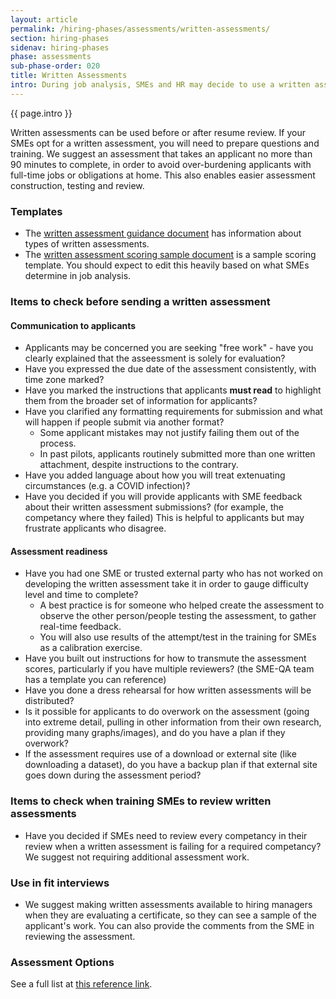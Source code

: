 ```yaml
---
layout: article
permalink: /hiring-phases/assessments/written-assessments/
section: hiring-phases
sidenav: hiring-phases
phase: assessments
sub-phase-order: 020
title: Written Assessments
intro: During job analysis, SMEs and HR may decide to use a written assessment.
---
```


<p class="usa-intro">
  {{ page.intro }}
</p>

Written assessments can be used before or after resume review. If your SMEs opt for a written assessment, you will need to prepare questions and training. We suggest an assessment that takes an applicant no more than 90 minutes to complete, in order to avoid over-burdening applicants with full-time jobs or obligations at home. This also enables easier assessment construction, testing and review.

### Templates
- The [written assessment guidance document](../../../toolkit/assessments/written-assessment-guidance.docx) has information about types of written assessments.
- The [written assessment scoring sample document](../../../toolkit/assessments/written-assessment-guidance.docx) is a sample scoring template. You should expect to edit this heavily based on what SMEs determine in job analysis.


### Items to check before sending a written assessment
#### Communication to applicants
- Applicants may be concerned you are seeking "free work" - have you clearly explained that the asseessment is solely for evaluation?
- Have you expressed the due date of the assessment consistently, with time zone marked?
- Have you marked the instructions that applicants **must read** to highlight them from the broader set of information for applicants?
- Have you clarified any formatting requirements for submission and what will happen if people submit via another format?
  - Some applicant mistakes may not justify failing them out of the process.
  - In past pilots, applicants routinely submitted more than one written attachment, despite instructions to the contrary.
- Have you added language about how you will treat extenuating circumstances (e.g. a COVID infection)?
- Have you decided if you will provide applicants with SME feedback about their written assessment submissions? (for example, the competancy where they failed) This is helpful to applicants but may frustrate applicants who disagree.

#### Assessment readiness
- Have you had one SME or trusted external party who has not worked on developing the written assessment take it in order to gauge difficulty level and time to complete?
   - A best practice is for someone who helped create the assessment to observe the other person/people testing the assessment, to gather real-time feedback.
   - You will also use results of the attempt/test in the training for SMEs as a calibration exercise.
- Have you built out instructions for how to transmute the assessment scores, particularly if you have multiple reviewers? (the SME-QA team has a template you can reference)
- Have you done a dress rehearsal for how written assessments will be distributed?
- Is it possible for applicants to do overwork on the assessment (going into extreme detail, pulling in other information from their own research, providing many graphs/images), and do you have a plan if they overwork?
- If the assessment requires use of a download or external site (like downloading a dataset), do you have a backup plan if that external site goes down during the assessment period?

### Items to check when training SMEs to review written assessments
- Have you decided if SMEs need to review every competancy in their review when a written assessment is failing for a required competancy? We suggest not requiring additional assessment work.

### Use in fit interviews
- We suggest making written assessments available to hiring managers when they are evaluating a certificate, so they can see a sample of the applicant's work. You can also provide the comments from the SME in reviewing the assessment.

### Assessment Options

See a full list at [this reference link](https://www.opm.gov/policy-data-oversight/assessment-and-selection/other-assessment-methods/).
